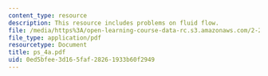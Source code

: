 ```yaml
---
content_type: resource
description: This resource includes problems on fluid flow.
file: /media/https%3A/open-learning-course-data-rc.s3.amazonaws.com/2-20-marine-hydrodynamics-13-021-spring-2005/0ed5bfee3d165faf28261933b60f2949_ps_4a.pdf
file_type: application/pdf
resourcetype: Document
title: ps_4a.pdf
uid: 0ed5bfee-3d16-5faf-2826-1933b60f2949
---
```


